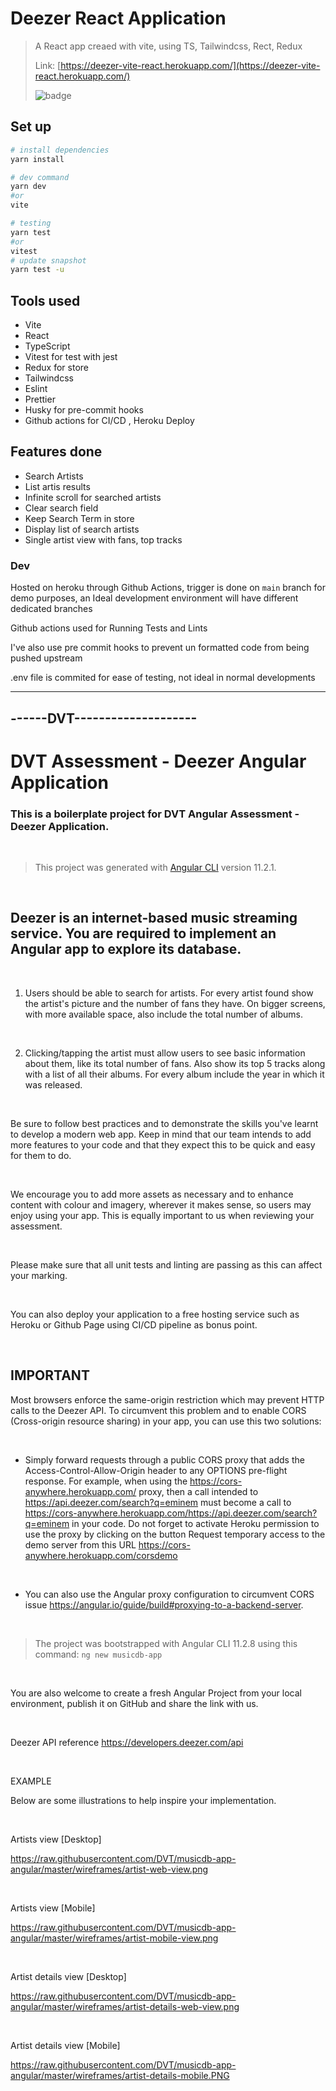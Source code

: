 # Deezer React Application

> A React app creaed with vite, using TS, Tailwindcss, Rect, Redux
>
> Link: [https://deezer-vite-react.herokuapp.com/](https://deezer-vite-react.herokuapp.com/)
>
> ![badge](https://github.com/manuelgeek/deezer-vite-react-ts/workflows/Lint%20and%20Test%20CI/badge.svg)

## Set up

```bash
# install dependencies
yarn install

# dev command
yarn dev
#or
vite

# testing
yarn test
#or
vitest
# update snapshot
yarn test -u

```

## Tools used

- Vite
- React
- TypeScript
- Vitest for test with jest
- Redux for store
- Tailwindcss
- Eslint
- Prettier
- Husky for pre-commit hooks
- Github actions for CI/CD , Heroku Deploy

## Features done

- Search Artists
- List artis results
- Infinite scroll for searched artists
- Clear search field
- Keep Search Term in store
- Display list of search artists
- Single artist view with fans, top tracks

### Dev

Hosted on heroku through Github Actions, trigger is done on `main` branch for demo purposes, an Ideal development environment will have different dedicated branches

Github actions used for Running Tests and Lints

I've also use pre commit hooks to prevent un formatted code from being pushed upstream

.env file is commited for ease of testing, not ideal in normal developments

---

## ------DVT--------------------

# DVT Assessment - Deezer Angular Application

### This is a boilerplate project for DVT Angular Assessment - Deezer Application.

<br/>

> This project was generated with [Angular CLI](https://github.com/angular/angular-cli) version 11.2.1.

<br/>

## Deezer is an internet-based music streaming service. You are required to implement an Angular app to explore its database.

<br />

1.  Users should be able to search for artists. For every artist found show the artist's picture and the number of fans they have. On bigger screens, with more available space, also include the total number of albums.

<br />

2.  Clicking/tapping the artist must allow users to see basic information about them, like its total number of fans. Also show its top 5 tracks along with a list of all their albums. For every album include the year in which it was released.

<br />

Be sure to follow best practices and to demonstrate the skills you've learnt to develop a modern web app. Keep in mind that our team intends to add more features to your code and that they expect this to be quick and easy for them to do.

<br />

We encourage you to add more assets as necessary and to enhance content with colour and imagery, wherever it makes sense, so users may enjoy using your app. This is equally important to us when reviewing your assessment.

<br />

Please make sure that all unit tests and linting are passing as this can affect your marking.

<br />

You can also deploy your application to a free hosting service such as Heroku or Github Page using CI/CD pipeline as bonus point.

<br />

## IMPORTANT

Most browsers enforce the same-origin restriction which may prevent HTTP calls to the Deezer API. To circumvent this problem and to enable CORS (Cross-origin resource sharing) in your app, you can use this two solutions:

<br />

- Simply forward requests through a public CORS proxy that adds the Access-Control-Allow-Origin header to any OPTIONS pre-flight response. For example, when using the https://cors-anywhere.herokuapp.com/ proxy, then a call intended to https://api.deezer.com/search?q=eminem must become a call to https://cors-anywhere.herokuapp.com/https://api.deezer.com/search?q=eminem in your code.
  Do not forget to activate Heroku permission to use the proxy by clicking on the button Request temporary access to the demo server from this URL https://cors-anywhere.herokuapp.com/corsdemo

<br />

- You can also use the Angular proxy configuration to circumvent CORS issue https://angular.io/guide/build#proxying-to-a-backend-server.

<br />

> The project was bootstrapped with Angular CLI 11.2.8 using this command: `ng new musicdb-app`

<br />

You are also welcome to create a fresh Angular Project from your local environment, publish it on GitHub and share the link with us.

<br />

Deezer API reference
https://developers.deezer.com/api

<br />

EXAMPLE

Below are some illustrations to help inspire your implementation.

<br />

Artists view [Desktop]

https://raw.githubusercontent.com/DVT/musicdb-app-angular/master/wireframes/artist-web-view.png

<br />

Artists view [Mobile]

https://raw.githubusercontent.com/DVT/musicdb-app-angular/master/wireframes/artist-mobile-view.png

<br />

Artist details view [Desktop]

https://raw.githubusercontent.com/DVT/musicdb-app-angular/master/wireframes/artist-details-web-view.png

<br />

Artist details view [Mobile]

https://raw.githubusercontent.com/DVT/musicdb-app-angular/master/wireframes/artist-details-mobile.PNG
